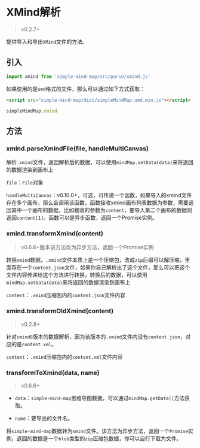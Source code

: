 # XMind解析

> v0.2.7+

提供导入和导出`XMind`文件的方法。

## 引入

```js
import xmind from 'simple-mind-map/src/parse/xmind.js'
```

如果使用的是`umd`格式的文件，那么可以通过如下方式获取：

```html
<script src="simple-mind-map/dist/simpleMindMap.umd.min.js"></script>
```

```js
simpleMindMap.xmind
```

## 方法

### xmind.parseXmindFile(file, handleMultiCanvas)

解析`.xmind`文件，返回解析后的数据，可以使用`mindMap.setData(data)`来将返回的数据渲染到画布上

`file`：`File`对象

`handleMultiCanvas`：v0.10.0+，可选，可传递一个函数，如果导入的xmind文件存在多个画布，那么会调用该函数，函数接收xmind画布列表数据为参数，需要返回其中一个画布的数据，比如接收的参数为`content`，要导入第二个画布的数据则返回`content[1]`。函数可以是异步函数，返回一个Promise实例。

### xmind.transformXmind(content)

> v0.6.6+版本该方法改为异步方法，返回一个Promise实例

转换`xmind`数据，`.xmind`文件本质上是一个压缩包，改成`zip`后缀可以解压缩，里面存在一个`content.json`文件，如果你自己解析出了这个文件，那么可以把这个文件内容传递给这个方法进行转换，转换后的数据，可以使用`mindMap.setData(data)`来将返回的数据渲染到画布上

`content`：`.xmind`压缩包内的`content.json`文件内容

### xmind.transformOldXmind(content)

> v0.2.8+

针对`xmind8`版本的数据解析，因为该版本的`.xmind`文件内没有`content.json`，对应的是`content.xml`。

`content`：`.xmind`压缩包内的`content.xml`文件内容

### transformToXmind(data, name)

> v0.6.6+

- `data`：`simple-mind-map`思维导图数据，可以通过`mindMap.getData()`方法获取。

- `name`：要导出的文件名。

将`simple-mind-map`数据转为`xmind`文件。该方法为异步方法，返回一个`Promise`实例，返回的数据是一个`blob`类型的`zip`压缩包数据，你可以自行下载为文件。